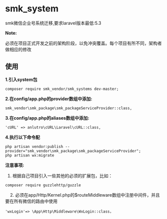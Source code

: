 # smk_system

smk微信企业号系统迁移,要求laravel版本最低:5.3

**Note:** 

   必须在项目正式开发之前的架构阶段，以免冲突覆盖。每个项目有所不同，架构者做相应的修改



## 使用

**1.引入system包** 

    composer require smk_vendor/smk_systems dev-master;

**2.在config/app.php的provider数组中添加:**
 
    smk_vendor\smk_package\smk_packageServiceProvider::class,

**3.在config/app.php的aliases数组中添加:**
 
    'cURL' => anlutro\cURL\Laravel\cURL::class,
 
**4.执行以下命令配**
 
    php artisan vendor:publish --provider="smk_vendor\smk_package\smk_packageServiceProvider";
    php artisan wx:migrate

**注意事项:**
   
   1. 根据自己项目引入一些其他的必须的扩展包，比如：
  
    composer require guzzlehttp/guzzle
  
   2. 必须在app/Http/Kernel.php的$routeMiddleware数组中注册中间件，并且要在所有微信的路由中使用 
    
    'wxLogin'=> \App\Http\Middleware\WxLogin::class，
